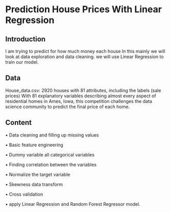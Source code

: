 # Prediction House Prices With Linear Regression

## Introduction

I am trying to predict for how much money each house 
In this mainly we will look at data exploration and data cleaning. we will use Linear Regression to train our model.
## Data
House_data.csv: 2920 houses with 81 attributes, including the labels (sale prices)
With 81 explanatory variables describing almost every aspect of residential homes in Ames,
Iowa, this competition challenges the data science community to predict the final price of each home.
## Content
•	Data cleaning and filling up missing values

•	Basic feature engineering

•	Dummy variable all categorical variables

•	Finding correlation between the variables

•	Normalize the target variable

•	Skewness data transform

•	Cross validation 

•	apply Linear Regression and Random Forest Regressor model.





